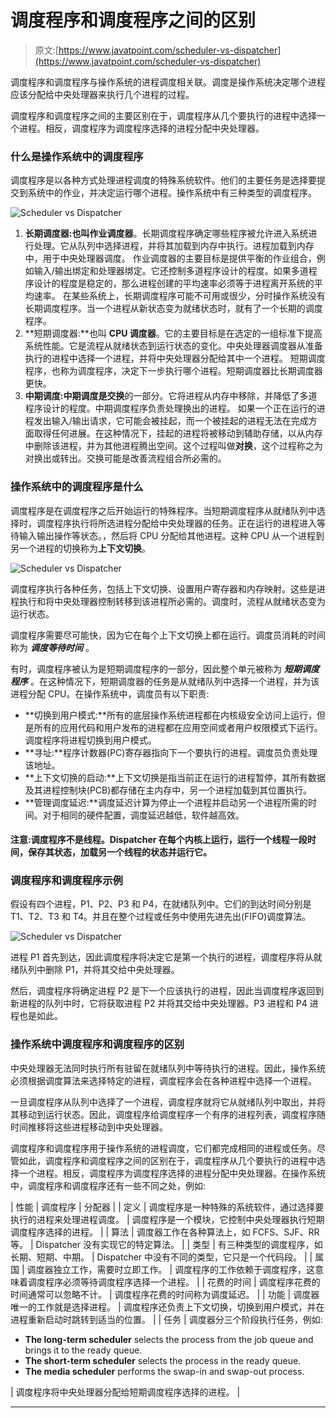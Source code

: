 # 调度程序和调度程序之间的区别

> 原文:[https://www.javatpoint.com/scheduler-vs-dispatcher](https://www.javatpoint.com/scheduler-vs-dispatcher)

调度程序和调度程序与操作系统的进程调度相关联。调度是操作系统决定哪个进程应该分配给中央处理器来执行几个进程的过程。

调度程序和调度程序之间的主要区别在于，调度程序从几个要执行的进程中选择一个进程。相反，调度程序为调度程序选择的进程分配中央处理器。

### 什么是操作系统中的调度程序

调度程序是以各种方式处理进程调度的特殊系统软件。他们的主要任务是选择要提交到系统中的作业，并决定运行哪个进程。操作系统中有三种类型的调度程序。

![Scheduler vs Dispatcher](../Images/d61c3902cefbf7a4d0759ade0ecff318.png)

1.  **长期调度器:**也叫**作业调度器**。长期调度程序确定哪些程序被允许进入系统进行处理。它从队列中选择进程，并将其加载到内存中执行。进程加载到内存中，用于中央处理器调度。
    作业调度器的主要目标是提供平衡的作业组合，例如输入/输出绑定和处理器绑定。它还控制多道程序设计的程度。如果多道程序设计的程度是稳定的，那么进程创建的平均速率必须等于进程离开系统的平均速率。
    在某些系统上，长期调度程序可能不可用或很少，分时操作系统没有长期调度程序。当一个进程从新状态变为就绪状态时，就有了一个长期的调度程序。
2.  **短期调度器:**也叫 **CPU 调度器**。它的主要目标是在选定的一组标准下提高系统性能。它是流程从就绪状态到运行状态的变化。中央处理器调度器从准备执行的进程中选择一个进程，并将中央处理器分配给其中一个进程。
    短期调度程序，也称为调度程序，决定下一步执行哪个进程。短期调度器比长期调度器更快。
3.  **中期调度:**中期调度是**交换**的一部分。它将进程从内存中移除，并降低了多道程序设计的程度。中期调度程序负责处理换出的进程。
    如果一个正在运行的进程发出输入/输出请求，它可能会被挂起，而一个被挂起的进程无法在完成方面取得任何进展。在这种情况下，挂起的进程将被移动到辅助存储，以从内存中删除该进程，并为其他进程腾出空间。这个过程叫做**对换**，这个过程称之为对换出或转出。交换可能是改善流程组合所必需的。

### 操作系统中的调度程序是什么

调度程序是在调度程序之后开始运行的特殊程序。当短期调度程序从就绪队列中选择时，调度程序执行将所选进程分配给中央处理器的任务。正在运行的进程进入等待输入输出操作等状态。，然后将 CPU 分配给其他进程。这种 CPU 从一个进程到另一个进程的切换称为**上下文切换**。

![Scheduler vs Dispatcher](../Images/a4dd0811bee676dba3ca3b6c0dd98cb6.png)

调度程序执行各种任务，包括上下文切换、设置用户寄存器和内存映射。这些是进程执行和将中央处理器控制转移到该进程所必需的。调度时，流程从就绪状态变为运行状态。

调度程序需要尽可能快，因为它在每个上下文切换上都在运行。调度员消耗的时间称为 ***调度等待时间*** 。

有时，调度程序被认为是短期调度程序的一部分，因此整个单元被称为 ***短期调度程序*** 。在这种情况下，短期调度器的任务是从就绪队列中选择一个进程，并为该进程分配 CPU。在操作系统中，调度员有以下职责:

*   **切换到用户模式:**所有的底层操作系统进程都在内核级安全访问上运行，但是所有的应用代码和用户发布的进程都在应用空间或者用户权限模式下运行。调度程序将进程切换到用户模式。
*   **寻址:**程序计数器(PC)寄存器指向下一个要执行的进程。调度员负责处理该地址。
*   **上下文切换的启动:**上下文切换是指当前正在运行的进程暂停，其所有数据及其进程控制块(PCB)都存储在主内存中，另一个进程加载到其位置执行。
*   **管理调度延迟:**调度延迟计算为停止一个进程并启动另一个进程所需的时间。对于相同的硬件配置，调度延迟越低，软件越高效。

#### 注意:调度程序不是线程。Dispatcher 在每个内核上运行，运行一个线程一段时间，保存其状态，加载另一个线程的状态并运行它。

### 调度程序和调度程序示例

假设有四个进程，P1、P2、P3 和 P4，在就绪队列中。它们的到达时间分别是 T1、T2、T3 和 T4。并且在整个过程或任务中使用先进先出(FIFO)调度算法。

![Scheduler vs Dispatcher](../Images/75f66f80d53a70b7d545f18dca0a4818.png)

进程 P1 首先到达，因此调度程序将决定它是第一个执行的进程，调度程序将从就绪队列中删除 P1，并将其交给中央处理器。

然后，调度程序将确定进程 P2 是下一个应该执行的进程，因此当调度程序返回到新进程的队列中时，它将获取进程 P2 并将其交给中央处理器。P3 进程和 P4 进程也是如此。

### 操作系统中调度程序和调度程序的区别

中央处理器无法同时执行所有驻留在就绪队列中等待执行的进程。因此，操作系统必须根据调度算法来选择特定的进程，调度程序会在各种进程中选择一个进程。

一旦调度程序从队列中选择了一个进程，调度程序就将它从就绪队列中取出，并将其移动到运行状态。因此，调度程序给调度程序一个有序的进程列表，调度程序随时间推移将这些进程移动到中央处理器。

调度程序和调度程序用于操作系统的进程调度，它们都完成相同的进程或任务。尽管如此，调度程序和调度程序之间的区别在于，调度程序从几个要执行的进程中选择一个进程。相反，调度程序为调度程序选择的进程分配中央处理器。在操作系统中，调度程序和调度程序还有一些不同之处，例如:

| 性能 | 调度程序 | 分配器 |
| 定义 | 调度程序是一种特殊的系统软件，通过选择要执行的进程来处理进程调度。 | 调度程序是一个模块，它控制中央处理器执行短期调度程序选择的进程。 |
| 算法 | 调度器工作在各种算法上，如 FCFS、SJF、RR 等。 | Dispatcher 没有实现它的特定算法。 |
| 类型 | 有三种类型的调度程序，如长期、短期、中期。 | Dispatcher 中没有不同的类型，它只是一个代码段。 |
| 属国 | 调度器独立工作，需要时立即工作。 | 调度程序的工作依赖于调度程序，这意味着调度程序必须等待调度程序选择一个进程。 |
| 花费的时间 | 调度程序花费的时间通常可以忽略不计。 | 调度程序花费的时间称为调度延迟。 |
| 功能 | 调度器唯一的工作就是选择进程。 | 调度程序还负责上下文切换，切换到用户模式，并在进程重新启动时跳转到适当的位置。 |
| 任务 | 调度器分三个阶段执行任务，例如:

*   **The long-term scheduler** selects the process from the job queue and brings it to the ready queue.
*   **The short-term scheduler** selects the process in the ready queue.
*   **The media scheduler** performs the swap-in and swap-out process.

 | 调度程序将中央处理器分配给短期调度程序选择的进程。 |

* * *